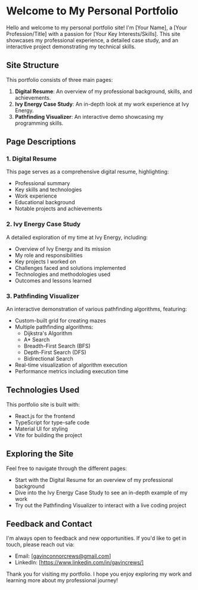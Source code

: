 # Welcome to My Personal Portfolio

Hello and welcome to my personal portfolio site! I'm [Your Name], a [Your Profession/Title] with a passion for [Your Key Interests/Skills]. This site showcases my professional experience, a detailed case study, and an interactive project demonstrating my technical skills.

## Site Structure

This portfolio consists of three main pages:

1. **Digital Resume**: An overview of my professional background, skills, and achievements.
2. **Ivy Energy Case Study**: An in-depth look at my work experience at Ivy Energy.
3. **Pathfinding Visualizer**: An interactive demo showcasing my programming skills.

## Page Descriptions

### 1. Digital Resume

This page serves as a comprehensive digital resume, highlighting:

- Professional summary
- Key skills and technologies
- Work experience
- Educational background
- Notable projects and achievements

### 2. Ivy Energy Case Study

A detailed exploration of my time at Ivy Energy, including:

- Overview of Ivy Energy and its mission
- My role and responsibilities
- Key projects I worked on
- Challenges faced and solutions implemented
- Technologies and methodologies used
- Outcomes and lessons learned

### 3. Pathfinding Visualizer

An interactive demonstration of various pathfinding algorithms, featuring:

- Custom-built grid for creating mazes
- Multiple pathfinding algorithms:
  - Dijkstra's Algorithm
  - A* Search
  - Breadth-First Search (BFS)
  - Depth-First Search (DFS)
  - Bidirectional Search
- Real-time visualization of algorithm execution
- Performance metrics including execution time

## Technologies Used

This portfolio site is built with:

- React.js for the frontend
- TypeScript for type-safe code
- Material UI for styling
- Vite for building the project

## Exploring the Site

Feel free to navigate through the different pages:

- Start with the Digital Resume for an overview of my professional background
- Dive into the Ivy Energy Case Study to see an in-depth example of my work
- Try out the Pathfinding Visualizer to interact with a live coding project

## Feedback and Contact

I'm always open to feedback and new opportunities. If you'd like to get in touch, please reach out via:

- Email: [gavinconnorcrews@gmail.com]
- LinkedIn: [https://www.linkedin.com/in/gavincrews/]

Thank you for visiting my portfolio. I hope you enjoy exploring my work and learning more about my professional journey!
